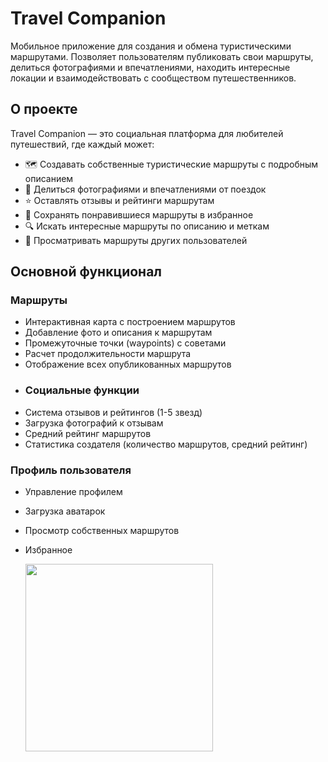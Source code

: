 # Travel Companion
Мобильное приложение для создания и обмена туристическими маршрутами. Позволяет пользователям публиковать свои маршруты, делиться фотографиями и впечатлениями, находить интересные локации и взаимодействовать с сообществом путешественников.

## О проекте

Travel Companion — это социальная платформа для любителей путешествий, где каждый может:
- 🗺️ Создавать собственные туристические маршруты с подробным описанием
- 📸 Делиться фотографиями и впечатлениями от поездок
- ⭐ Оставлять отзывы и рейтинги маршрутам
- 💾 Сохранять понравившиеся маршруты в избранное
- 🔍 Искать интересные маршруты по описанию и меткам
- 👥 Просматривать маршруты других пользователей

## Основной функционал

### Маршруты
- Интерактивная карта с построением маршрутов
- Добавление фото и описания к маршрутам
- Промежуточные точки (waypoints) с советами
- Расчет продолжительности маршрута
- Отображение всех опубликованных маршрутов
- ### Социальные функции
- Система отзывов и рейтингов (1-5 звезд)
- Загрузка фотографий к отзывам
- Средний рейтинг маршрутов
- Статистика создателя (количество маршрутов, средний рейтинг)

### Профиль пользователя
- Управление профилем
- Загрузка аватарок
- Просмотр собственных маршрутов
- Избранное

  <img src="https://github.com/user-attachments/assets/698f40ce-f584-4b15-8e68-4b542275f49f" width="300" height="auto" />

